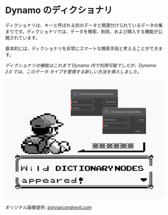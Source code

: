 # Dynamo のディクショナリ

ディクショナリは、キーと呼ばれる別のデータと関連付けられているデータの集まりです。ディクショナリでは、データを検索、削除、および挿入する機能が公開されています。

基本的には、ディクショナリを非常にスマートな検索手段と考えることができます。

_ディクショナリの機能はこれまで Dynamo 内で利用可能でしたが、Dynamo 2.0 では、このデータ タイプを管理する新しい方法を導入しました。_

![](../images/5-5/wildDictionary.png)

オリジナル画像提供: [_sixtysecondrevit.com_](http://sixtysecondrevit.com/2018-01-22-new-dictionary-nodes-in-dynamobim-daily-build/)
